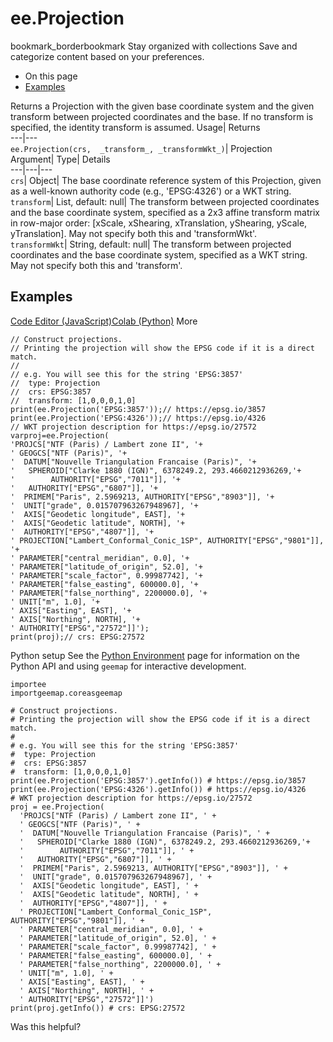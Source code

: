  
#  ee.Projection 
bookmark_borderbookmark Stay organized with collections  Save and categorize content based on your preferences.
  * On this page
  * [Examples](https://developers.google.com/earth-engine/apidocs/ee-projection#examples)


Returns a Projection with the given base coordinate system and the given transform between projected coordinates and the base. If no transform is specified, the identity transform is assumed. 
Usage| Returns  
---|---  
`ee.Projection(crs,  _transform_, _transformWkt_)`| Projection  
Argument| Type| Details  
---|---|---  
`crs`| Object| The base coordinate reference system of this Projection, given as a well-known authority code (e.g., 'EPSG:4326') or a WKT string.  
`transform`| List, default: null| The transform between projected coordinates and the base coordinate system, specified as a 2x3 affine transform matrix in row-major order: [xScale, xShearing, xTranslation, yShearing, yScale, yTranslation]. May not specify both this and 'transformWkt'.  
`transformWkt`| String, default: null| The transform between projected coordinates and the base coordinate system, specified as a WKT string. May not specify both this and 'transform'.  
## Examples
[Code Editor (JavaScript)](https://developers.google.com/earth-engine/apidocs/ee-projection#code-editor-javascript-sample)[Colab (Python)](https://developers.google.com/earth-engine/apidocs/ee-projection#colab-python-sample) More
```
// Construct projections.
// Printing the projection will show the EPSG code if it is a direct match.
//
// e.g. You will see this for the string 'EPSG:3857'
//  type: Projection
//  crs: EPSG:3857
//  transform: [1,0,0,0,1,0]
print(ee.Projection('EPSG:3857'));// https://epsg.io/3857
print(ee.Projection('EPSG:4326'));// https://epsg.io/4326
// WKT projection description for https://epsg.io/27572
varproj=ee.Projection(
'PROJCS["NTF (Paris) / Lambert zone II", '+
' GEOGCS["NTF (Paris)", '+
'  DATUM["Nouvelle Triangulation Francaise (Paris)", '+
'   SPHEROID["Clarke 1880 (IGN)", 6378249.2, 293.4660212936269,'+
'        AUTHORITY["EPSG","7011"]], '+
'   AUTHORITY["EPSG","6807"]], '+
'  PRIMEM["Paris", 2.5969213, AUTHORITY["EPSG","8903"]], '+
'  UNIT["grade", 0.015707963267948967], '+
'  AXIS["Geodetic longitude", EAST], '+
'  AXIS["Geodetic latitude", NORTH], '+
'  AUTHORITY["EPSG","4807"]], '+
' PROJECTION["Lambert_Conformal_Conic_1SP", AUTHORITY["EPSG","9801"]], '+
' PARAMETER["central_meridian", 0.0], '+
' PARAMETER["latitude_of_origin", 52.0], '+
' PARAMETER["scale_factor", 0.99987742], '+
' PARAMETER["false_easting", 600000.0], '+
' PARAMETER["false_northing", 2200000.0], '+
' UNIT["m", 1.0], '+
' AXIS["Easting", EAST], '+
' AXIS["Northing", NORTH], '+
' AUTHORITY["EPSG","27572"]]');
print(proj);// crs: EPSG:27572
```
Python setup
See the [ Python Environment](https://developers.google.com/earth-engine/guides/python_install) page for information on the Python API and using `geemap` for interactive development.
```
importee
importgeemap.coreasgeemap
```
```
# Construct projections.
# Printing the projection will show the EPSG code if it is a direct match.
#
# e.g. You will see this for the string 'EPSG:3857'
#  type: Projection
#  crs: EPSG:3857
#  transform: [1,0,0,0,1,0]
print(ee.Projection('EPSG:3857').getInfo()) # https://epsg.io/3857
print(ee.Projection('EPSG:4326').getInfo()) # https://epsg.io/4326
# WKT projection description for https://epsg.io/27572
proj = ee.Projection(
  'PROJCS["NTF (Paris) / Lambert zone II", ' +
  ' GEOGCS["NTF (Paris)", ' +
  '  DATUM["Nouvelle Triangulation Francaise (Paris)", ' +
  '   SPHEROID["Clarke 1880 (IGN)", 6378249.2, 293.4660212936269,'+
  '        AUTHORITY["EPSG","7011"]], ' +
  '   AUTHORITY["EPSG","6807"]], ' +
  '  PRIMEM["Paris", 2.5969213, AUTHORITY["EPSG","8903"]], ' +
  '  UNIT["grade", 0.015707963267948967], ' +
  '  AXIS["Geodetic longitude", EAST], ' +
  '  AXIS["Geodetic latitude", NORTH], ' +
  '  AUTHORITY["EPSG","4807"]], ' +
  ' PROJECTION["Lambert_Conformal_Conic_1SP", AUTHORITY["EPSG","9801"]], ' +
  ' PARAMETER["central_meridian", 0.0], ' +
  ' PARAMETER["latitude_of_origin", 52.0], ' +
  ' PARAMETER["scale_factor", 0.99987742], ' +
  ' PARAMETER["false_easting", 600000.0], ' +
  ' PARAMETER["false_northing", 2200000.0], ' +
  ' UNIT["m", 1.0], ' +
  ' AXIS["Easting", EAST], ' +
  ' AXIS["Northing", NORTH], ' +
  ' AUTHORITY["EPSG","27572"]]')
print(proj.getInfo()) # crs: EPSG:27572
```

Was this helpful?
